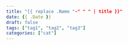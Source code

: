 ```yaml
---
title: "{{ replace .Name "-" " " | title }}"
date: {{ .Date }}
draft: false
tags: ["tag1", "tag2", "tag3"]
categories: ["cat"]
---
```


